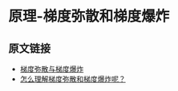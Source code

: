 # 原理-梯度弥散和梯度爆炸

## 原文链接
* [梯度弥散与梯度爆炸](https://www.cnblogs.com/yangmang/p/7477802.html)
* [怎么理解梯度弥散和梯度爆炸呢？](https://www.zhihu.com/question/66027838)
